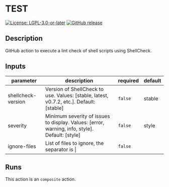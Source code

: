 # TEST

[![License: LGPL-3.0-or-later](https://img.shields.io/badge/license-LGPL--3.0%2B-blue)](https://www.gnu.org/licenses/lgpl-3.0.html)
[![GitHub release](https://img.shields.io/github/v/release/a5k-actions/shellchecker)](https://github.com/a5k-actions/shellchecker/releases/latest)

<!-- action-docs-description -->
## Description

GitHub action to execute a lint check of shell scripts using ShellCheck.
<!-- action-docs-description -->

<!-- action-docs-inputs -->
## Inputs

| parameter | description | required | default |
| - | - | - | - |
| shellcheck-version | Version of ShellCheck to use. Values: [stable, latest, v0.7.2, etc.]. Default: [stable] | `false` | stable |
| severity | Minimum severity of issues to display. Values: [error, warning, info, style]. Default: [style] | `false` | style |
| ignore-files | List of files to ignore, the separator is &#124; | `false` |  |
<!-- action-docs-inputs -->

<!-- action-docs-outputs -->

<!-- action-docs-outputs -->

<!-- action-docs-runs -->
## Runs

This action is an `composite` action.
<!-- action-docs-runs -->
